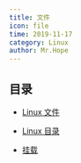 ```yaml
---
title: 文件
icon: file
time: 2019-11-17
category: Linux
author: Mr.Hope
---
```


## 目录

- [Linux 文件](file.md)

- [Linux 目录](dir.md)

- [挂载](mount.md)
